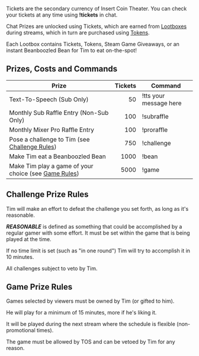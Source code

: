 Tickets are the secondary currency of Insert Coin Theater. You can check your tickets at any time using **!tickets** in chat.

Chat Prizes are unlocked using Tickets, which are earned from [Lootboxes](tokens.md) during streams, which in turn are purchased using [Tokens](tokens.md).

Each Lootbox contains Tickets, Tokens, Steam Game Giveaways, or an instant Beanboozled Bean for Tim to eat on-the-spot!

## Prizes, Costs and Commands

| Prize | Tickets | Command |
| ------------ | -------------: | ------------ |
| Text-To-Speech (Sub Only) | 50  | !tts your message here |
| Monthly Sub Raffle Entry (Non-Sub Only) | 100 | !subraffle |
| Monthly Mixer Pro Raffle Entry | 100 | !proraffle |
| Pose a challenge to Tim (see [Challenge Rules](#challenge-prize-rules)) | 750  | !challenge |
| Make Tim eat a Beanboozled Bean | 1000 | !bean |
| Make Tim play a game of your choice (see [Game Rules](#game-prize-rules)) | 5000 | !game |

## Challenge Prize Rules

Tim will make an effort to defeat the challenge you set forth, as long as it's reasonable.

***REASONABLE*** is defined as something that could be accomplished by a regular gamer with some effort. It must be set within the game that is being played at the time.

If no time limit is set (such as "in one round") Tim will try to accomplish it in 10 minutes.

All challenges subject to veto by Tim.

## Game Prize Rules

Games selected by viewers must be owned by Tim (or gifted to him).

He will play for a minimum of 15 minutes, more if he's liking it.

It will be played during the next stream where the schedule is flexible (non-promotional times).

The game must be allowed by TOS and can be vetoed by Tim for any reason.